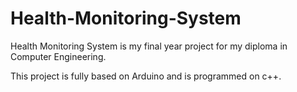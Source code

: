 # Health-Monitoring-System
Health Monitoring System is my final year project for my diploma in Computer Engineering.

This project is fully based on Arduino and is programmed on c++.

